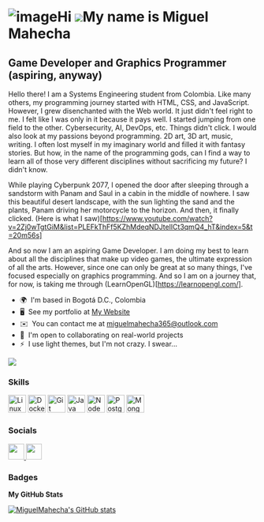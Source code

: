 ![image](https://github.com/user-attachments/assets/8fbdb43c-f37d-49c0-bbce-0e98838d7151)Hi ![](https://user-images.githubusercontent.com/18350557/176309783-0785949b-9127-417c-8b55-ab5a4333674e.gif)My name is Miguel Mahecha
======================================================================================================================================

Game Developer and Graphics Programmer (aspiring, anyway)
------------------------

Hello there! I am a Systems Engineering student from Colombia. Like many others, my programming journey started with HTML, CSS, and JavaScript. However, I grew disenchanted with the Web world. It just didn't feel right to me. I felt like I was only in it
because it pays well. I started jumping from one field to the other. Cybersecurity, AI, DevOps, etc. Things didn't click. I would also look at my passions beyond programming. 2D art, 3D art, music, writing. I often lost myself in my imaginary world and filled it with fantasy stories. But how, in the name of the programming gods, can I find a way to learn all of those very different disciplines without sacrificing my future? I didn't know.

While playing Cyberpunk 2077, I opened the door after sleeping through a sandstorm with Panam and Saul in a cabin in the middle of nowhere. I saw this beautiful desert landscape, with the sun lighting the sand and the plants, Panam driving her motorcycle to the horizon. And then, it finally clicked. (Here is what I saw)[https://www.youtube.com/watch?v=2Zj0wTgtGiM&list=PLEFkThFf5KZhMdeqNDJtelICt3qmQ4_hT&index=5&t=20m56s]

And so now I am an aspiring Game Developer. I am doing my best to learn about all the disciplines that make up video games, the ultimate expression of all the arts. However, since one can only be great at so many things, I've focused especially on graphics programming. And so I am on a journey that, for now, is taking me through (LearnOpenGL)[https://learnopengl.com/].

* 🌍  I'm based in Bogotá D.C., Colombia
* 🖥️  See my portfolio at [My Website](http://www.miguelmahecha.com)
* ✉️  You can contact me at [miguelmahecha365@outlook.com](mailto:miguelmahecha365@outlook.com)
* 🤝  I'm open to collaborating on real-world projects
* ⚡  I use light themes, but I'm not crazy. I swear...

<a href="https://www.x.com/Mr_MiguelSays" target="_blank" rel="noreferrer"><img
src="https://img.shields.io/twitter/follow/Mr_MiguelSays?logo=twitter&style=for-the-badge&color=0891b2&labelColor=1c1917"
/></a>

### Skills

<p align="left">
<a href="https://www.linux.org" target="_blank" rel="noreferrer"><img src="https://raw.githubusercontent.com/danielcranney/readme-generator/main/public/icons/skills/linux-colored.svg" width="36" height="36" alt="Linux" /></a>
<a href="https://www.docker.com/" target="_blank" rel="noreferrer"><img src="https://raw.githubusercontent.com/danielcranney/readme-generator/main/public/icons/skills/docker-colored.svg" width="36" height="36" alt="Docker" /></a>
<a href="https://git-scm.com/" target="_blank" rel="noreferrer"><img src="https://raw.githubusercontent.com/danielcranney/readme-generator/main/public/icons/skills/git-colored.svg" width="36" height="36" alt="Git" /></a>
<a href="https://www.oracle.com/java/" target="_blank" rel="noreferrer"><img src="https://raw.githubusercontent.com/danielcranney/readme-generator/main/public/icons/skills/java-colored.svg" width="36" height="36" alt="Java" /></a>
<!-- <a href="https://developer.mozilla.org/en-US/docs/Web/JavaScript" target="_blank" rel="noreferrer"><img src="https://raw.githubusercontent.com/danielcranney/readme-generator/main/public/icons/skills/javascript-colored.svg" width="36" height="36" alt="JavaScript" /></a>
<a href="https://www.typescriptlang.org/" target="_blank" rel="noreferrer"><img src="https://raw.githubusercontent.com/danielcranney/readme-generator/main/public/icons/skills/typescript-colored.svg" width="36" height="36" alt="TypeScript" /></a>
<a href="https://nextjs.org/docs" target="_blank" rel="noreferrer"><img src="https://raw.githubusercontent.com/danielcranney/readme-generator/main/public/icons/skills/nextjs-colored.svg" width="36" height="36" alt="NextJs" /></a> -->
<a href="https://nodejs.org/en/" target="_blank" rel="noreferrer"><img src="https://raw.githubusercontent.com/danielcranney/readme-generator/main/public/icons/skills/nodejs-colored.svg" width="36" height="36" alt="NodeJS" /></a>
<a href="https://www.postgresql.org/" target="_blank" rel="noreferrer"><img src="https://raw.githubusercontent.com/danielcranney/readme-generator/main/public/icons/skills/postgresql-colored.svg" width="36" height="36" alt="PostgreSQL" /></a>
<a href="https://www.mongodb.com/" target="_blank" rel="noreferrer"><img src="https://raw.githubusercontent.com/danielcranney/readme-generator/main/public/icons/skills/mongodb-colored.svg" width="36" height="36" alt="MongoDB" /></a>
</p>

### Socials

<p align="left">
<a href="https://www.linkedin.com/in/miguel-mahecha" target="_blank" rel="noreferrer"> <picture> <source media="(prefers-color-scheme: dark)" srcset="undefined" /> <source media="(prefers-color-scheme: light)" srcset="https://raw.githubusercontent.com/danielcranney/readme-generator/main/public/icons/socials/linkedin.svg" /> <img src="https://raw.githubusercontent.com/danielcranney/readme-generator/main/public/icons/socials/linkedin.svg" width="32" height="32" /> </picture>
<a href="https://www.x.com/Mr_MiguelSays" target="_blank" rel="noreferrer"> <picture> <source media="(prefers-color-scheme: dark)" srcset="https://raw.githubusercontent.com/danielcranney/readme-generator/main/public/icons/socials/twitter-dark.svg" /> <source media="(prefers-color-scheme: light)" srcset="https://raw.githubusercontent.com/danielcranney/readme-generator/main/public/icons/socials/twitter.svg" /> <img src="https://raw.githubusercontent.com/danielcranney/readme-generator/main/public/icons/socials/twitter.svg" width="32" height="32" /> </picture> </a></p>

### Badges

<b>My GitHub Stats</b>

<a href="http://www.github.com/MiguelMahecha"><img src="https://github-readme-stats.vercel.app/api?username=MiguelMahecha&show_icons=true&hide=&count_private=true&title_color=3382ed&text_color=000000&icon_color=3382ed&bg_color=ffffff&hide_border=true&show_icons=true" alt="MiguelMahecha's GitHub stats" /></a>
